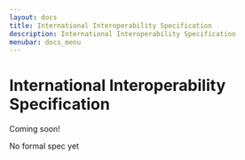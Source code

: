 ```yaml
---
layout: docs
title: International Interoperability Specification
description: International Interoperability Specification
menubar: docs_menu
---
```


# International Interoperability Specification

Coming soon!

No formal spec yet